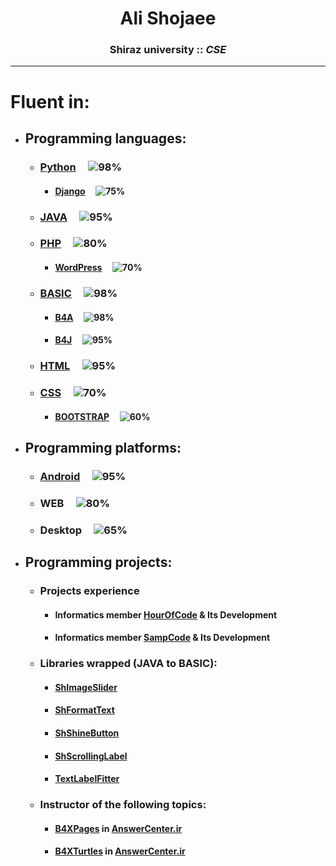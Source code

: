 <h1 align="center">Ali Shojaee</h1>

<h3 align=center>Shiraz university :: <b><i>CSE</i></b></h3>

- ---
# Fluent in:
* ## Programming languages:
  * ### [Python](https://www.python.org/) &nbsp;&nbsp;&nbsp; ![98%](https://progress-bar.dev/98)
    * #### [Django](https://www.djangoproject.com/) &nbsp;&nbsp;&nbsp; ![75%](https://progress-bar.dev/75)
  * ### [JAVA](https://www.java.com/) &nbsp;&nbsp;&nbsp; ![95%](https://progress-bar.dev/95)
  * ### [PHP](https://www.php.net/) &nbsp;&nbsp;&nbsp; ![80%](https://progress-bar.dev/80)
     * #### [WordPress](https://wordpress.org/download/) &nbsp;&nbsp;&nbsp; ![70%](https://progress-bar.dev/70)
  * ### [BASIC](https://www.b4x.com/) &nbsp;&nbsp;&nbsp; ![98%](https://progress-bar.dev/98)
    * #### [B4A](https://www.b4x.com/b4a.html) &nbsp;&nbsp;&nbsp; ![98%](https://progress-bar.dev/98)
    * #### [B4J](https://www.b4x.com/b4j.html) &nbsp;&nbsp;&nbsp; ![95%](https://progress-bar.dev/95)
  * ### [HTML](https://developer.mozilla.org/) &nbsp;&nbsp;&nbsp; ![95%](https://progress-bar.dev/95)
  * ### [CSS](https://developer.mozilla.org/en-US/docs/Web/CSS) &nbsp;&nbsp;&nbsp; ![70%](https://progress-bar.dev/70)
    * #### [BOOTSTRAP](https://getbootstrap.com/) &nbsp;&nbsp;&nbsp; ![60%](https://progress-bar.dev/60)

* ## Programming platforms:
  * ### [Android](https://developer.android.com/) &nbsp;&nbsp;&nbsp; ![95%](https://progress-bar.dev/95)
  * ### WEB &nbsp;&nbsp;&nbsp; ![80%](https://progress-bar.dev/80)
  * ### Desktop &nbsp;&nbsp;&nbsp; ![65%](https://progress-bar.dev/65)
  
* ## Programming projects:
  * ### Projects experience
    * #### Informatics member [HourOfCode](https://hocshirazu.ir) & Its Development
    * #### Informatics member [SampCode](https://sampcode.hocshirazu.ir) & Its Development
  * ### Libraries wrapped (JAVA to BASIC):
    * #### [ShImageSlider](https://answercenter.ir/store/product/161-shimageslider-%D8%A7%D8%B3%D9%84%D8%A7%DB%8C%D8%AF%D8%B1-%D8%B9%DA%A9%D8%B3-%D8%AD%D8%B1%D9%81%D9%87%E2%80%8C%D8%A7%DB%8C/)
    * #### [ShFormatText](https://answercenter.ir/topic/38084-%DA%A9%D8%AA%D8%A7%D8%A8%D8%AE%D9%88%D9%86%D9%87-shformattext-%D8%AC%D8%AF%D8%A7-%DA%A9%D8%B1%D8%AF%D9%86-%D8%B3%D9%87-%D8%B1%D9%82%D9%85-%D8%B3%D9%87-%D8%B1%D9%82%D9%85-%D8%A7%D8%B9%D8%AF%D8%A7%D8%AF-%D8%AF%D8%B1-%DB%8C%DA%A9-%D8%AE%D8%B7/)
    * #### [ShShineButton](https://answercenter.ir/topic/28904-%D8%AF%D8%B1%DB%8C%D8%A7%D9%81%D8%AA-%DA%A9%D8%AA%D8%A7%D8%A8%D8%AE%D8%A7%D9%86%D9%87-shshinebutton-%D8%B1%D9%BE-%D8%B4%D8%AF%D9%87/)
    * #### [ShScrollingLabel](https://answercenter.ir/topic/28173-%DA%A9%D8%AA%D8%A7%D8%A8%D8%AE%D8%A7%D9%86%D9%87-%DA%A9%D8%A7%D8%B1%D8%A8%D8%B1%D8%AF%DB%8C-shscrollinglabel-%D9%84%DB%8C%D8%A8%D9%84-%D9%82%D8%A7%D8%A8%D9%84-%D8%A7%D8%B3%DA%A9%D8%B1%D9%88%D9%84/#comment-143865)
    * #### [TextLabelFitter](https://answercenter.ir/topic/24351-%DA%A9%D8%AA%D8%A7%D8%A8%D8%AE%D8%A7%D9%86%D9%87-textlabelfitter-%D9%81%DB%8C%D8%AA-%DA%A9%D8%B1%D8%AF%D9%86-%D9%85%D8%AA%D9%86-%D8%AF%D8%B1-%D9%84%DB%8C%D8%A8%D9%84/)
  * ### Instructor of the following topics:
    * #### [B4XPages](https://www.b4x.com/android/forum/threads/b4x-b4xpages-cross-platform-and-simple-framework-for-managing-multiple-pages.118901/) in [AnswerCenter.ir](https://answercenter.ir/topic/27716-%D8%A2%D9%85%D9%88%D8%B2%D8%B4-%DA%A9%D8%A7%D9%85%D9%84-%DA%A9%D8%A7%D8%B1-%D8%A8%D8%A7-b4xpages-%D8%A8%D8%B3%DB%8C%D8%A7%D8%B1-%DA%A9%D8%A7%D8%B1%D8%A8%D8%B1%D8%AF%DB%8C-%D9%88-%D9%85%D9%87%D9%85/)
    * #### [B4XTurtles](https://www.b4x.com/android/forum/threads/b4x-%F0%9F%90%A2-b4xturtle-library-for-teachers-and-parents.116700/) in [AnswerCenter.ir](https://answercenter.ir/topic/28616-%D8%A2%D9%85%D9%88%D8%B2%D8%B4-%DA%A9%D8%A7%D9%85%D9%84-%DA%A9%D8%A7%D8%B1-%D8%A8%D8%A7-b4xturtle-%D8%A8%D8%B3%DB%8C%D8%A7%D8%B1-%D9%85%D9%87%D9%85-%D9%88-%DA%A9%D8%A7%D8%B1%D8%A8%D8%B1%D8%AF%DB%8C/?tab=comments#comment-142829)

